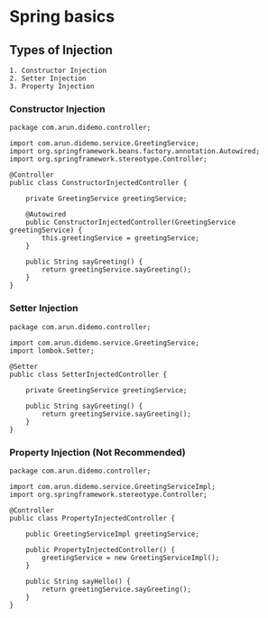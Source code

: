 # Spring basics

## Types of Injection

    1. Constructor Injection
    2. Setter Injection
    3. Property Injection
    
    
### Constructor Injection

    package com.arun.didemo.controller;
    
    import com.arun.didemo.service.GreetingService;
    import org.springframework.beans.factory.annotation.Autowired;
    import org.springframework.stereotype.Controller;
    
    @Controller
    public class ConstructorInjectedController {
    
        private GreetingService greetingService;
    
        @Autowired
        public ConstructorInjectedController(GreetingService greetingService) {
            this.greetingService = greetingService;
        }
    
        public String sayGreeting() {
            return greetingService.sayGreeting();
        }
    }

### Setter Injection

    package com.arun.didemo.controller;
    
    import com.arun.didemo.service.GreetingService;
    import lombok.Setter;
    
    @Setter
    public class SetterInjectedController {
    
        private GreetingService greetingService;
    
        public String sayGreeting() {
            return greetingService.sayGreeting();
        }
    }

### Property Injection (Not Recommended)

    package com.arun.didemo.controller;
    
    import com.arun.didemo.service.GreetingServiceImpl;
    import org.springframework.stereotype.Controller;
    
    @Controller
    public class PropertyInjectedController {
    
        public GreetingServiceImpl greetingService;
    
        public PropertyInjectedController() {
            greetingService = new GreetingServiceImpl();
        }
    
        public String sayHello() {
            return greetingService.sayGreeting();
        }
    }

